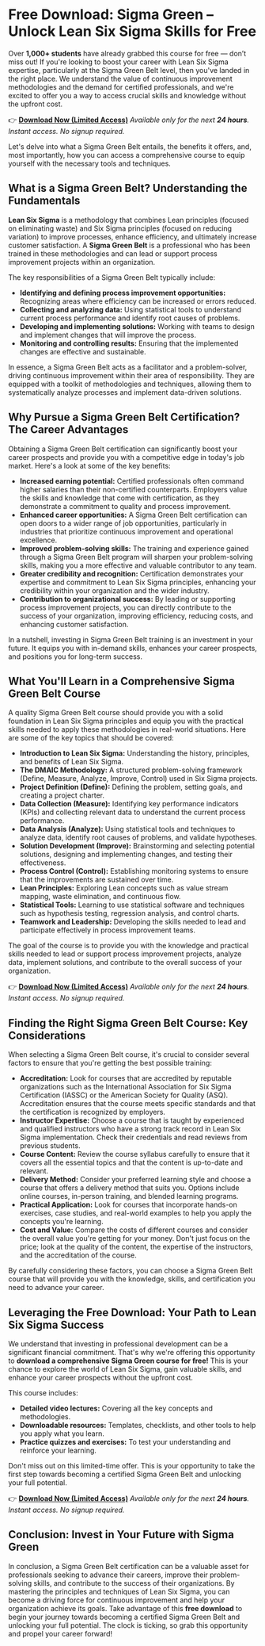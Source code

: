 # Free Download: Sigma Green – Unlock Lean Six Sigma Skills for Free

Over **1,000+ students** have already grabbed this course for free — don’t miss out! If you're looking to boost your career with Lean Six Sigma expertise, particularly at the Sigma Green Belt level, then you've landed in the right place. We understand the value of continuous improvement methodologies and the demand for certified professionals, and we're excited to offer you a way to access crucial skills and knowledge without the upfront cost.

👉 **[Download Now (Limited Access)](https://udemywork.com/sigma-green)**
_Available only for the next **24 hours**. Instant access. No signup required._

Let's delve into what a Sigma Green Belt entails, the benefits it offers, and, most importantly, how you can access a comprehensive course to equip yourself with the necessary tools and techniques.

## What is a Sigma Green Belt? Understanding the Fundamentals

**Lean Six Sigma** is a methodology that combines Lean principles (focused on eliminating waste) and Six Sigma principles (focused on reducing variation) to improve processes, enhance efficiency, and ultimately increase customer satisfaction. A **Sigma Green Belt** is a professional who has been trained in these methodologies and can lead or support process improvement projects within an organization.

The key responsibilities of a Sigma Green Belt typically include:

*   **Identifying and defining process improvement opportunities:** Recognizing areas where efficiency can be increased or errors reduced.
*   **Collecting and analyzing data:** Using statistical tools to understand current process performance and identify root causes of problems.
*   **Developing and implementing solutions:** Working with teams to design and implement changes that will improve the process.
*   **Monitoring and controlling results:** Ensuring that the implemented changes are effective and sustainable.

In essence, a Sigma Green Belt acts as a facilitator and a problem-solver, driving continuous improvement within their area of responsibility. They are equipped with a toolkit of methodologies and techniques, allowing them to systematically analyze processes and implement data-driven solutions.

## Why Pursue a Sigma Green Belt Certification? The Career Advantages

Obtaining a Sigma Green Belt certification can significantly boost your career prospects and provide you with a competitive edge in today's job market. Here's a look at some of the key benefits:

*   **Increased earning potential:** Certified professionals often command higher salaries than their non-certified counterparts. Employers value the skills and knowledge that come with certification, as they demonstrate a commitment to quality and process improvement.
*   **Enhanced career opportunities:** A Sigma Green Belt certification can open doors to a wider range of job opportunities, particularly in industries that prioritize continuous improvement and operational excellence.
*   **Improved problem-solving skills:** The training and experience gained through a Sigma Green Belt program will sharpen your problem-solving skills, making you a more effective and valuable contributor to any team.
*   **Greater credibility and recognition:** Certification demonstrates your expertise and commitment to Lean Six Sigma principles, enhancing your credibility within your organization and the wider industry.
*   **Contribution to organizational success:** By leading or supporting process improvement projects, you can directly contribute to the success of your organization, improving efficiency, reducing costs, and enhancing customer satisfaction.

In a nutshell, investing in Sigma Green Belt training is an investment in your future. It equips you with in-demand skills, enhances your career prospects, and positions you for long-term success.

## What You'll Learn in a Comprehensive Sigma Green Belt Course

A quality Sigma Green Belt course should provide you with a solid foundation in Lean Six Sigma principles and equip you with the practical skills needed to apply these methodologies in real-world situations. Here are some of the key topics that should be covered:

*   **Introduction to Lean Six Sigma:** Understanding the history, principles, and benefits of Lean Six Sigma.
*   **The DMAIC Methodology:** A structured problem-solving framework (Define, Measure, Analyze, Improve, Control) used in Six Sigma projects.
*   **Project Definition (Define):** Defining the problem, setting goals, and creating a project charter.
*   **Data Collection (Measure):** Identifying key performance indicators (KPIs) and collecting relevant data to understand the current process performance.
*   **Data Analysis (Analyze):** Using statistical tools and techniques to analyze data, identify root causes of problems, and validate hypotheses.
*   **Solution Development (Improve):** Brainstorming and selecting potential solutions, designing and implementing changes, and testing their effectiveness.
*   **Process Control (Control):** Establishing monitoring systems to ensure that the improvements are sustained over time.
*   **Lean Principles:** Exploring Lean concepts such as value stream mapping, waste elimination, and continuous flow.
*   **Statistical Tools:** Learning to use statistical software and techniques such as hypothesis testing, regression analysis, and control charts.
*   **Teamwork and Leadership:** Developing the skills needed to lead and participate effectively in process improvement teams.

The goal of the course is to provide you with the knowledge and practical skills needed to lead or support process improvement projects, analyze data, implement solutions, and contribute to the overall success of your organization.

👉 **[Download Now (Limited Access)](https://udemywork.com/sigma-green)**
_Available only for the next **24 hours**. Instant access. No signup required._

## Finding the Right Sigma Green Belt Course: Key Considerations

When selecting a Sigma Green Belt course, it's crucial to consider several factors to ensure that you're getting the best possible training:

*   **Accreditation:** Look for courses that are accredited by reputable organizations such as the International Association for Six Sigma Certification (IASSC) or the American Society for Quality (ASQ). Accreditation ensures that the course meets specific standards and that the certification is recognized by employers.
*   **Instructor Expertise:** Choose a course that is taught by experienced and qualified instructors who have a strong track record in Lean Six Sigma implementation. Check their credentials and read reviews from previous students.
*   **Course Content:** Review the course syllabus carefully to ensure that it covers all the essential topics and that the content is up-to-date and relevant.
*   **Delivery Method:** Consider your preferred learning style and choose a course that offers a delivery method that suits you. Options include online courses, in-person training, and blended learning programs.
*   **Practical Application:** Look for courses that incorporate hands-on exercises, case studies, and real-world examples to help you apply the concepts you're learning.
*   **Cost and Value:** Compare the costs of different courses and consider the overall value you're getting for your money. Don't just focus on the price; look at the quality of the content, the expertise of the instructors, and the accreditation of the course.

By carefully considering these factors, you can choose a Sigma Green Belt course that will provide you with the knowledge, skills, and certification you need to advance your career.

## Leveraging the Free Download: Your Path to Lean Six Sigma Success

We understand that investing in professional development can be a significant financial commitment. That's why we're offering this opportunity to **download a comprehensive Sigma Green course for free!** This is your chance to explore the world of Lean Six Sigma, gain valuable skills, and enhance your career prospects without the upfront cost.

This course includes:

*   **Detailed video lectures:** Covering all the key concepts and methodologies.
*   **Downloadable resources:** Templates, checklists, and other tools to help you apply what you learn.
*   **Practice quizzes and exercises:** To test your understanding and reinforce your learning.

Don't miss out on this limited-time offer. This is your opportunity to take the first step towards becoming a certified Sigma Green Belt and unlocking your full potential.

👉 **[Download Now (Limited Access)](https://udemywork.com/sigma-green)**
_Available only for the next **24 hours**. Instant access. No signup required._

## Conclusion: Invest in Your Future with Sigma Green

In conclusion, a Sigma Green Belt certification can be a valuable asset for professionals seeking to advance their careers, improve their problem-solving skills, and contribute to the success of their organizations. By mastering the principles and techniques of Lean Six Sigma, you can become a driving force for continuous improvement and help your organization achieve its goals. Take advantage of this **free download** to begin your journey towards becoming a certified Sigma Green Belt and unlocking your full potential. The clock is ticking, so grab this opportunity and propel your career forward!
